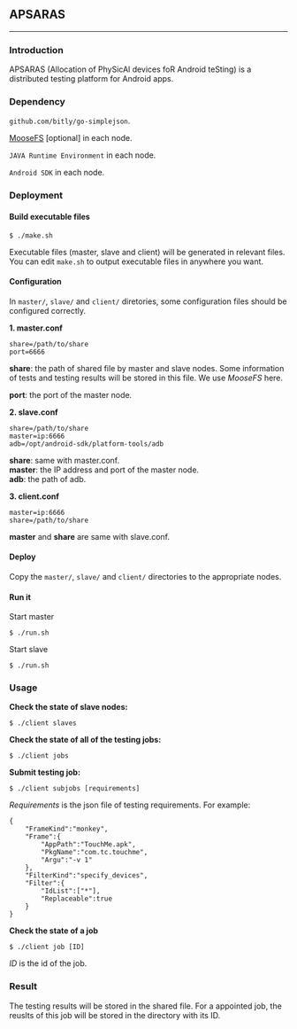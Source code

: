 ## APSARAS
-------

### Introduction  
APSARAS (Allocation of PhySicAl devices foR Android teSting) is a distributed testing platform for Android apps.  

### Dependency  
`github.com/bitly/go-simplejson`.  

[MooseFS](http://www.moosefs.org/) [optional] in each node.  

`JAVA Runtime Environment` in each node.  

`Android SDK` in each node.

### Deployment  

#### Build executable files
   
```
$ ./make.sh
```  
Executable files (master, slave and client) will be generated in relevant files. You can edit `make.sh` to output executable files in anywhere you want.  

#### Configuration 

In `master/`, `slave/` and `client/` diretories, some configuration files should be configured correctly.  

**1. master.conf**  

```  
share=/path/to/share
port=6666
```  
**share**: the path of shared file by master and slave nodes. Some information of tests and testing results will be stored in this file. We use *MooseFS* here.  

**port**: the port of the master node.  

**2. slave.conf**  

```
share=/path/to/share
master=ip:6666
adb=/opt/android-sdk/platform-tools/adb
```  
**share**: same with master.conf.  
**master**: the IP address and port of the master node.  
**adb**: the path of adb.  

**3. client.conf**

```
master=ip:6666
share=/path/to/share
```
**master** and **share** are same with slave.conf.  

#### Deploy  
Copy the `master/`, `slave/` and `client/` directories to the appropriate nodes.   

#### Run it  

Start master
  
```
$ ./run.sh
```  

Start slave  

```
$ ./run.sh
```  

### Usage  

**Check the state of slave nodes:**     

```
$ ./client slaves
```  

**Check the state of all of the testing jobs:**     

```
$ ./client jobs
```

**Submit testing job:**     

```
$ ./client subjobs [requirements]
```  
*Requirements* is the json file of testing requirements. For example:  

```
{
	"FrameKind":"monkey",
	"Frame":{
		"AppPath":"TouchMe.apk",
		"PkgName":"com.tc.touchme",
		"Argu":"-v 1"
	},
	"FilterKind":"specify_devices",
	"Filter":{
		"IdList":["*"],
		"Replaceable":true
	}
}
```  

**Check the state of a job**  

```
$ ./client job [ID]
```   
*ID* is the id of the job.   


### Result  
The testing results will be stored in the shared file. For a appointed job, the reuslts of this job will be stored in the directory with its ID.  







  



    


